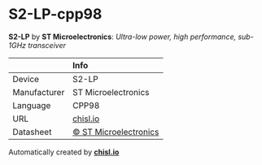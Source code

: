 # S2-LP-cpp98

**S2-LP** by **ST Microelectronics**: *Ultra-low power, high performance, sub-1GHz transceiver*

|              | Info                         |
|:-------------|:-----------------------------|
| Device       | S2-LP                        |
| Manufacturer | ST Microelectronics |
| Language     | CPP98 |
| URL          | [chisl.io](https://chisl.io/v/S2-LP?t=cpp&r=98) |
| Datasheet    | [&copy; ST Microelectronics](http://www.st.com/resource/en/datasheet/s2-lp.pdf) |

Automatically created by **[chisl.io](https://chisl.io)**
